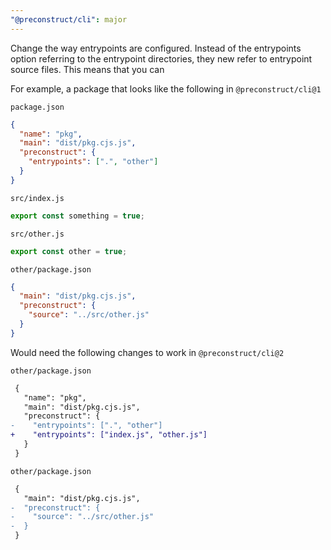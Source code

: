 ```yaml
---
"@preconstruct/cli": major
---
```


Change the way entrypoints are configured. Instead of the entrypoints option referring to the entrypoint directories, they new refer to entrypoint source files. This means that you can

For example, a package that looks like the following in `@preconstruct/cli@1`

`package.json`

```json
{
  "name": "pkg",
  "main": "dist/pkg.cjs.js",
  "preconstruct": {
    "entrypoints": [".", "other"]
  }
}
```

`src/index.js`

```js
export const something = true;
```

`src/other.js`

```js
export const other = true;
```

`other/package.json`

```json
{
  "main": "dist/pkg.cjs.js",
  "preconstruct": {
    "source": "../src/other.js"
  }
}
```

Would need the following changes to work in `@preconstruct/cli@2`

`other/package.json`

```diff
 {
   "name": "pkg",
   "main": "dist/pkg.cjs.js",
   "preconstruct": {
-    "entrypoints": [".", "other"]
+    "entrypoints": ["index.js", "other.js"]
   }
 }
```

`other/package.json`

```diff
 {
   "main": "dist/pkg.cjs.js",
-  "preconstruct": {
-    "source": "../src/other.js"
-  }
 }
```
